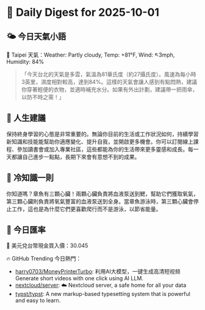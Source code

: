# 🌅 Daily Digest for 2025-10-01

## 🌤️ 今日天氣小語
📍 Taipei 天氣：Weather: Partly cloudy, Temp: +81°F, Wind: ↖3mph, Humidity: 84%
> 「今天台北的天氣是多雲，氣溫為81華氏度（約27攝氏度）。風速為每小時3英里，濕度相對較高，達到84%。這樣的天氣會讓人感到有點悶熱，建議你穿著輕便的衣物，並適時補充水分。如果有外出計劃，建議帶一把雨傘，以防不時之需！」

## 💬 人生建議
保持終身學習的心態是非常重要的。無論你目前的生活或工作狀況如何，持續學習新知識和技能能幫助你適應變化、提升自我，並開啟更多機會。你可以訂閱線上課程、參加讀書會或加入專業社區，這些都能為你的生活帶來更多靈感和成長。每一天都讓自己進步一點點，長期下來會有意想不到的成果。

## 🧠 冷知識一則
你知道嗎？章魚有三顆心臟！兩顆心臟負責將血液泵送到鰓，幫助它們獲取氧氣，第三顆心臟則負責將氧氣豐富的血液泵送到全身。當章魚游泳時，第三顆心臟會停止工作，這也是為什麼它們更喜歡爬行而不是游泳，以節省能量。
## 💱 今日匯率
💱 美元兌台幣現金買入價：30.045

🔥 GitHub Trending 今日熱門：
- [harry0703/MoneyPrinterTurbo](https://github.com/harry0703/MoneyPrinterTurbo): 利用AI大模型，一键生成高清短视频 Generate short videos with one click using AI LLM.
- [nextcloud/server](https://github.com/nextcloud/server): ☁️ Nextcloud server, a safe home for all your data
- [typst/typst](https://github.com/typst/typst): A new markup-based typesetting system that is powerful and easy to learn.

